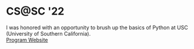 <!DOCTYPE html>
<html>
  <body>
    <h1>CS@SC '22</h1>
    <p>
      I was honored with an opportunity to brush up the basics of Python at USC (University of Southern California).
      <br>
      <a href="https://summercamp.usc.edu">Program Website</a>
    </p>
  </body>
</html>
